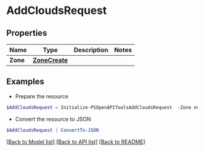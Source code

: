# AddCloudsRequest
## Properties

Name | Type | Description | Notes
------------ | ------------- | ------------- | -------------
**Zone** | [**ZoneCreate**](ZoneCreate.md) |  | 

## Examples

- Prepare the resource
```powershell
$AddCloudsRequest = Initialize-PSOpenAPIToolsAddCloudsRequest  -Zone null
```

- Convert the resource to JSON
```powershell
$AddCloudsRequest | ConvertTo-JSON
```

[[Back to Model list]](../README.md#documentation-for-models) [[Back to API list]](../README.md#documentation-for-api-endpoints) [[Back to README]](../README.md)

